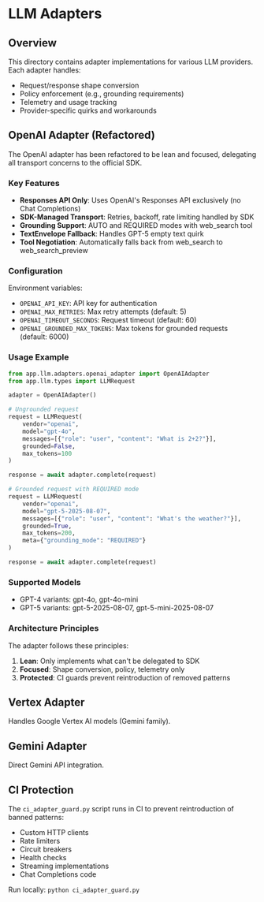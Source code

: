 # LLM Adapters

## Overview
This directory contains adapter implementations for various LLM providers. Each adapter handles:
- Request/response shape conversion
- Policy enforcement (e.g., grounding requirements)
- Telemetry and usage tracking
- Provider-specific quirks and workarounds

## OpenAI Adapter (Refactored)
The OpenAI adapter has been refactored to be lean and focused, delegating all transport concerns to the official SDK.

### Key Features
- **Responses API Only**: Uses OpenAI's Responses API exclusively (no Chat Completions)
- **SDK-Managed Transport**: Retries, backoff, rate limiting handled by SDK
- **Grounding Support**: AUTO and REQUIRED modes with web_search tool
- **TextEnvelope Fallback**: Handles GPT-5 empty text quirk
- **Tool Negotiation**: Automatically falls back from web_search to web_search_preview

### Configuration
Environment variables:
- `OPENAI_API_KEY`: API key for authentication
- `OPENAI_MAX_RETRIES`: Max retry attempts (default: 5)
- `OPENAI_TIMEOUT_SECONDS`: Request timeout (default: 60)
- `OPENAI_GROUNDED_MAX_TOKENS`: Max tokens for grounded requests (default: 6000)

### Usage Example
```python
from app.llm.adapters.openai_adapter import OpenAIAdapter
from app.llm.types import LLMRequest

adapter = OpenAIAdapter()

# Ungrounded request
request = LLMRequest(
    vendor="openai",
    model="gpt-4o",
    messages=[{"role": "user", "content": "What is 2+2?"}],
    grounded=False,
    max_tokens=100
)

response = await adapter.complete(request)

# Grounded request with REQUIRED mode
request = LLMRequest(
    vendor="openai",
    model="gpt-5-2025-08-07",
    messages=[{"role": "user", "content": "What's the weather?"}],
    grounded=True,
    max_tokens=200,
    meta={"grounding_mode": "REQUIRED"}
)

response = await adapter.complete(request)
```

### Supported Models
- GPT-4 variants: gpt-4o, gpt-4o-mini
- GPT-5 variants: gpt-5-2025-08-07, gpt-5-mini-2025-08-07

### Architecture Principles
The adapter follows these principles:
1. **Lean**: Only implements what can't be delegated to SDK
2. **Focused**: Shape conversion, policy, telemetry only
3. **Protected**: CI guards prevent reintroduction of removed patterns

## Vertex Adapter
Handles Google Vertex AI models (Gemini family).

## Gemini Adapter  
Direct Gemini API integration.

## CI Protection
The `ci_adapter_guard.py` script runs in CI to prevent reintroduction of banned patterns:
- Custom HTTP clients
- Rate limiters
- Circuit breakers
- Health checks
- Streaming implementations
- Chat Completions code

Run locally: `python ci_adapter_guard.py`